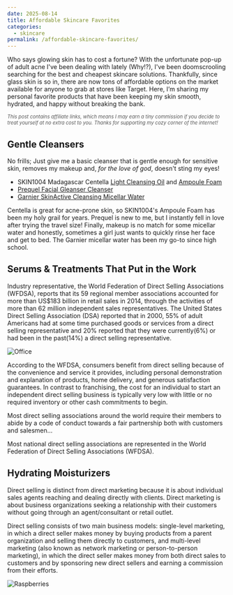 ```yaml
---
date: 2025-08-14
title: Affordable Skincare Favorites
categories:
  - skincare
permalink: /affordable-skincare-favorites/
---
```


Who says glowing skin has to cost a fortune? With the unfortunate pop-up of adult acne I've been dealing with lately (Why!?), I've been doomscrooling searching for the best and cheapest skincare solutions. Thankfully, since glass skin is so in, there are now tons of affordable options on the market available for anyone to grab at stores like Target. Here, I’m sharing my personal favorite products that have been keeping my skin smooth, hydrated, and happy without breaking the bank.

<p style="font-size: 0.8em; color: #555;"><em>This post contains affiliate links, which means I may earn a tiny commission if you decide to treat yourself at no extra cost to you. Thanks for supporting my cozy corner of the internet!
</em></p>

## Gentle Cleansers

No frills; Just give me a basic cleanser that is gentle enough for sensitive skin, removes my makeup and, *for the love of god*, doesn't sting my eyes!

- SKIN1004 Madagascar Centella [Light Cleansing Oil](https://benable.com/barefootandbundled/soft-skin-without-the-splurge/details?detail_id=12593838) and [Ampoule Foam](https://benable.com/barefootandbundled/soft-skin-without-the-splurge/details?detail_id=12593890)
- [Prequel Facial Gleanser Cleanser](https://benable.com/barefootandbundled/soft-skin-without-the-splurge/details?detail_id=13561668)
- [Garnier SkinActive Cleansing Micellar Water](https://benable.com/barefootandbundled/soft-skin-without-the-splurge/details?detail_id=12594333)

Centella is great for acne-prone skin, so SKIN1004's Ampoule Foam has been my holy grail for years. Prequel is new to me, but I instantly fell in love after trying the travel size! Finally, makeup is no match for some micellar water and honestly, sometimes a girl just wants to quickly rinse her face and get to bed. The Garnier micellar water has been my go-to since high school.

## Serums & Treatments That Put in the Work

Industry representative, the World Federation of Direct Selling Associations (WFDSA), reports that its 59 regional member associations accounted for more than US$183 billion in retail sales in 2014, through the activities of more than 62 million independent sales representatives. The United States Direct Selling Association (DSA) reported that in 2000, 55% of adult Americans had at some time purchased goods or services from a direct selling representative and 20% reported that they were currently(6%) or had been in the past(14%) a direct selling representative.

![Office](https://source.unsplash.com/random/1500x1146)

According to the WFDSA, consumers benefit from direct selling because of the convenience and service it provides, including personal demonstration and explanation of products, home delivery, and generous satisfaction guarantees. In contrast to franchising, the cost for an individual to start an independent direct selling business is typically very low with little or no required inventory or other cash commitments to begin.

Most direct selling associations around the world require their members to abide by a code of conduct towards a fair partnership both with customers and salesmen...

Most national direct selling associations are represented in the World Federation of Direct Selling Associations (WFDSA).

## Hydrating Moisturizers

Direct selling is distinct from direct marketing because it is about individual sales agents reaching and dealing directly with clients. Direct marketing is about business organizations seeking a relationship with their customers without going through an agent/consultant or retail outlet.

Direct selling consists of two main business models: single-level marketing, in which a direct seller makes money by buying products from a parent organization and selling them directly to customers, and multi-level marketing (also known as network marketing or person-to-person marketing), in which the direct seller makes money from both direct sales to customers and by sponsoring new direct sellers and earning a commission from their efforts.

![Raspberries](https://source.unsplash.com/random/1500x1147)

